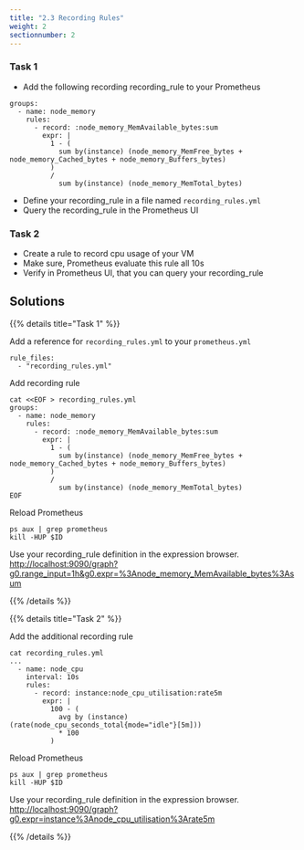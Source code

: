 ```yaml
---
title: "2.3 Recording Rules"
weight: 2
sectionnumber: 2
---
```


### Task 1

* Add the following recording recording_rule to your Prometheus

```
groups:
  - name: node_memory
    rules:
      - record: :node_memory_MemAvailable_bytes:sum
        expr: |
          1 - (
            sum by(instance) (node_memory_MemFree_bytes + node_memory_Cached_bytes + node_memory_Buffers_bytes)
          )
          /
            sum by(instance) (node_memory_MemTotal_bytes)
```

* Define your recording_rule in a file named `recording_rules.yml`
* Query the recording_rule in the Prometheus UI

### Task 2

* Create a rule to record cpu usage of your VM
* Make sure, Prometheus evaluate this rule all 10s
* Verify in Prometheus UI, that you can query your recording_rule

## Solutions

{{% details title="Task 1" %}}

Add a reference for `recording_rules.yml` to your `prometheus.yml`

```
rule_files:
  - "recording_rules.yml"
```

Add recording rule
```
cat <<EOF > recording_rules.yml
groups:
  - name: node_memory
    rules:
      - record: :node_memory_MemAvailable_bytes:sum
        expr: |
          1 - (
            sum by(instance) (node_memory_MemFree_bytes + node_memory_Cached_bytes + node_memory_Buffers_bytes)
          )
          /
            sum by(instance) (node_memory_MemTotal_bytes)
EOF
```

Reload Prometheus
```
ps aux | grep prometheus
kill -HUP $ID
```

Use your recording_rule definition in the expression browser.
<http://localhost:9090/graph?g0.range_input=1h&g0.expr=%3Anode_memory_MemAvailable_bytes%3Asum>

{{% /details %}}

{{% details title="Task 2" %}}

Add the additional recording rule
```
cat recording_rules.yml
...
  - name: node_cpu
    interval: 10s
    rules:
      - record: instance:node_cpu_utilisation:rate5m
        expr: |
          100 - (
            avg by (instance) (rate(node_cpu_seconds_total{mode="idle"}[5m]))
            * 100
          )
```

Reload Prometheus
```
ps aux | grep prometheus
kill -HUP $ID
```

Use your recording_rule definition in the expression browser.
<http://localhost:9090/graph?g0.expr=instance%3Anode_cpu_utilisation%3Arate5m>

{{% /details %}}
